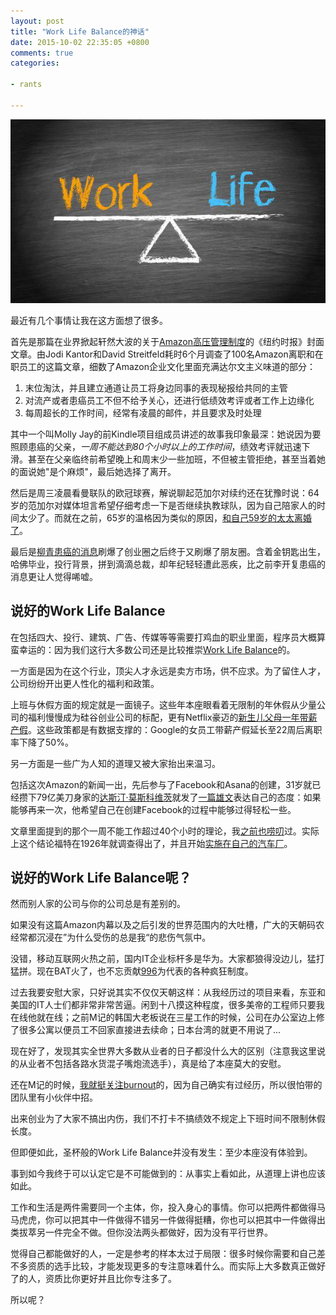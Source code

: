 ```yaml
---
layout: post
title: "Work Life Balance的神话"
date: 2015-10-02 22:35:05 +0800
comments: true
categories: 

- rants

---
```


![work life balance](/downloads/images/2015_10/work_life_balance.jpg "Don't touch me...")

最近有几个事情让我在这方面想了很多。

首先是那篇在业界掀起轩然大波的关于[Amazon高压管理制度](http://www.nytimes.com/2015/08/16/technology/inside-amazon-wrestling-big-ideas-in-a-bruising-workplace.html
)的《纽约时报》封面文章。由Jodi Kantor和David Streitfeld耗时6个月调查了100名Amazon离职和在职员工的这篇文章，细数了Amazon企业文化里面充满达尔文主义味道的部分：

1. 末位淘汰，并且建立通道让员工将身边同事的表现秘报给共同的主管
2. 对流产或者患癌员工不但不给予关心，还进行低绩效考评或者工作上边缘化
3. 每周超长的工作时间，经常有凌晨的邮件，并且要求及时处理

其中一个叫Molly Jay的前Kindle项目组成员讲述的故事我印象最深：她说因为要照顾患癌的父亲，*一周不能达到80个小时以上的工作时间*，绩效考评就迅速下滑。甚至在父亲临终前希望晚上和周末少一些加班，不但被主管拒绝，甚至当着她的面说她"是个麻烦"，最后她选择了离开。

然后是周三凌晨看曼联队的欧冠球赛，解说聊起范加尔对续约还在犹豫时说：64岁的范加尔对媒体坦言希望仔细考虑一下是否继续执教球队，因为自己陪家人的时间太少了。而就在之前，65岁的温格因为类似的原因，[和自己59岁的太太离婚了](http://www.chinanews.com/ty/2015/09-24/7541283.shtml)。

最后是[柳青患癌的消息](http://36kr.com/p/5038027.html)刷爆了创业圈之后终于又刷爆了朋友圈。含着金钥匙出生，哈佛毕业，投行背景，拼到滴滴总裁，却年纪轻轻遭此恶疾，比之前李开复患癌的消息更让人觉得唏嘘。

## 说好的Work Life Balance

在包括四大、投行、建筑、广告、传媒等等需要打鸡血的职业里面，程序员大概算蛮幸运的：因为我们这行大多数公司还是比较推崇[Work Life Balance](http://www.forbes.com/sites/kathryndill/2015/07/17/the-best-companies-for-work-life-balance-2/)的。

一方面是因为在这个行业，顶尖人才永远是卖方市场，供不应求。为了留住人才，公司纷纷开出更人性化的福利和政策。

上班与休假方面的规定就是一面镜子。这些年本座眼看着无限制的年休假从少量公司的福利慢慢成为硅谷创业公司的标配，更有Netflix豪迈的[新生儿父母一年带薪产假](http://edu.qq.com/a/20150806/020001.htm)。这些政策都是有数据支撑的：Google的女员工带薪产假延长至22周后离职率下降了50%。

另一方面是一些广为人知的道理又被大家抬出来温习。

包括这次Amazon的新闻一出，先后参与了Facebook和Asana的创建，31岁就已经攒下79亿美刀身家的[达斯汀·莫斯科维茨](http://www.forbeschina.com/review/billionaires/home/106757.shtml)就发了[一篇雄文](https://medium.com/life-learning/work-hard-live-well-ead679cb506d)表达自己的态度：如果能够再来一次，他希望自己在创建Facebook的过程中能够过得轻松一些。

文章里面提到的那个一周不能工作超过40个小时的理论，我[之前也唠叨](https://lenciel.com/2013/05/the-myth-of-productivity/)过。实际上这个结论福特在1926年就调查得出了，并且开始[实施在自己的汽车厂](http://www.history.com/this-day-in-history/ford-factory-workers-get-40-hour-week)。

## 说好的Work Life Balance呢？

然而别人家的公司与你的公司总是有差别的。

如果没有这篇Amazon内幕以及之后引发的世界范围内的大吐槽，广大的天朝码农经常都沉浸在”为什么受伤的总是我“的悲伤气氛中。

没错，移动互联网火热之前，国内IT企业标杆多是华为。大家都狼得没边儿，猛打猛拼。现在BAT火了，也不忘贡献[996](http://baike.baidu.com/view/12867952.htm)为代表的各种疯狂制度。

过去我要安慰大家，只好说其实不仅仅天朝这样：从我经历过的项目来看，东亚和美国的IT人士们都非常非常苦逼。闲到十八摸这种程度，很多美帝的工程师只要我在线他就在线；之前M记的韩国大老板说在三星工作的时候，公司在办公室边上修了很多公寓以便员工不回家直接进去续命；日本台湾的就更不用说了...

现在好了，发现其实全世界大多数从业者的日子都没什么大的区别（注意我这里说的从业者不包括各路水货混子嘴炮流选手），真是给了本座莫大的安慰。

还在M记的时候，[我就挺关注burnout](https://lenciel.com/2012/03/do-not-burn-out-yourself/)的，因为自己确实有过经历，所以很怕带的团队里有小伙伴中招。

出来创业为了大家不搞出内伤，我们不打卡不搞绩效不规定上下班时间不限制休假长度。

但即便如此，圣杯般的Work Life Balance并没有发生：至少本座没有体验到。

事到如今我终于可以认定它是不可能做到的：从事实上看如此，从道理上讲也应该如此。

工作和生活是两件需要同一个主体，你，投入身心的事情。你可以把两件都做得马马虎虎，你可以把其中一件做得不错另一件做得挺糟，你也可以把其中一件做得出类拔萃另一件完全不做。但你没法两头都做好，因为没有平行世界。

觉得自己都能做好的人，一定是参考的样本太过于局限：很多时候你需要和自己差不多资质的选手比较，才能发现更多的专注意味着什么。而实际上大多数真正做好了的人，资质比你更好并且比你专注多了。

所以呢？


